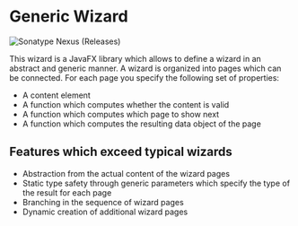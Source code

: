 # Generic Wizard
![Sonatype Nexus (Releases)](https://img.shields.io/nexus/r/bayern.steinbrecher/Wizard?server=https%3A%2F%2Foss.sonatype.org&style=for-the-badge)

This wizard is a JavaFX library which allows to define a wizard in an abstract and generic manner.
A wizard is organized into pages which can be connected.
For each page you specify the following set of properties:
- A content element
- A function which computes whether the content is valid
- A function which computes which page to show next
- A function which computes the resulting data object of the page

## Features which exceed typical wizards
- Abstraction from the actual content of the wizard pages
- Static type safety through generic parameters which specify the type of the result for each page
- Branching in the sequence of wizard pages
- Dynamic creation of additional wizard pages
